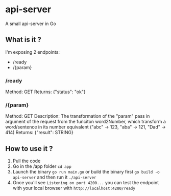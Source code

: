 # api-server
A small api-server in Go

## What is it ?
I'm exposing 2 endpoints: 
- /ready
- /{param}

### /ready
Method: GET
Returns: {"status": "ok"}

### /{param}
Method: GET
Description: The transformation of the "param" pass in argument of the request from the funciton word2Number, which transform a word/sentence in its number equivalent ("abc" -> 123, "aba" -> 121, "Dad" -> 414)
Returns: {"result": STRING}

## How to use it ?
1. Pull the code
2. Go in the /app folder `cd app`
3. Launch the binary `go run main.go` or build the binary first `go build -o api-server` and then run it `./api-server`
4. Once you'll see `Listening on port 4200...` you can test the endpoint with your local browser with `http://localhost:4200/ready`
